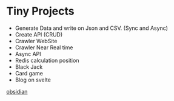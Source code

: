 # Tiny Projects

- Generate Data and write on Json and CSV. (Sync and Async)
- Create API (CRUD)
- Crawler WebSite
- Crawler Near Real time
- Async API
- Redis calculation position
- Black Jack
- Card game
- Blog on svelte

[obsidian](https://www.youtube.com/watch?v=Yzi1o-BH6QQ)